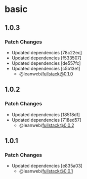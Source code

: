 # basic

## 1.0.3

### Patch Changes

- Updated dependencies [78c22ec]
- Updated dependencies [f533507]
- Updated dependencies [de557fc]
- Updated dependencies [c5b13e1]
  - @leanweb/fullstack@0.1.0

## 1.0.2

### Patch Changes

- Updated dependencies [18518df]
- Updated dependencies [718ed57]
  - @leanweb/fullstack@0.0.2

## 1.0.1

### Patch Changes

- Updated dependencies [e835a03]
  - @leanweb/fullstack@0.0.1
